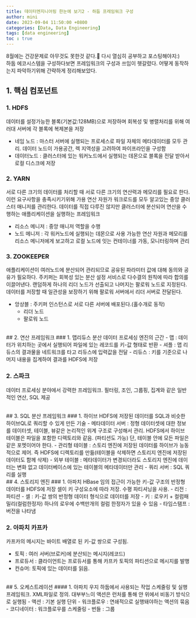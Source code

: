 ```yaml
---
title: 데이터엔지니어링 한눈에 보기2 - 하둡 프레임워크 구성
author: mini
date: 2023-09-04 11:50:00 +0800
categories: [Data, Data Engineering]
tags: [data engineering]
toc : true
---
```



8월에는 건강문제로 아무것도 못한것 같다.🥲 다시 열심히 공부하고 포스팅해야지:)<br/>
하둡 에코시스템을 구성하다보면 프레임워크의 구성과 쓰임이 헷갈렸다. 어떻게 동작하는지 파악하기위해 간략하게 정리해보았다.

## 1. 핵심 컴포넌트
### 1. HDFS
데이터를 설정가능한 블록(기본값:128MB)으로 저장하며 회복성 및 병렬처리를 위해 여러대 서버에 각 블록에 복제본을 저장

 - 네임 노드 : 마스터 서버에 실행되는 프로세스로 파일 자체의 메타데이터를 모두 관리.
 데이터 노드이 가용공간, 렉 지역성을 고려하여 파이프라인을 구성함
 -  데이터노드 : 클러스터에 있는 워커노드에서 실행되는 데몬으로 블록을 전달 받아서 로컬 디스크에 저장

### 2. YARN
서로 다른 크기의 데이터를 처리할 때 서로 다른 크기의 연산력과 메모리를 필요로 한다. 이런 요구사항을 충족시키기위해 가용 연산 자원가 워크로드를 모두 알고있는 중앙 클러스터 매니저를 관리한다.
 데이터를 직접 다루진 않지만 클러스터에 분산되어 연산을 수행하는 애플리케이션을 실행하는 프레임워크
- 리소스 메니저 : 중앙 매니저 역할을 수행
- 노드 메니저 : 각 워커노드에 실행되는 데몬으로 사용 가능한 연산 자원과 메모리를 리소스 메니저에게 보고하고 로컬 노드에 잇는 컨테이너를 가동, 모니터링하며 관리


### 3. ZOOKEEPER
애플리케이션이 여러노드에 분산되어 관리되므로 공유된 파라미터 값에 대해 동의와 공유가 필요하다. 주키퍼는 회복성 있는 분산 설정 서비스로 다수결의 원칙에 따라 합의를 이끌어낸다.
 랜덤하게 하나의 리더 노드가 선출되고 나머지는 팔로워 노드로 지정된다. 데이터를 저장할 때 일관성을 보장하기 위해 팔로워 서버에서 리더 서버로 전달된다.
 - 앙상블 : 주키퍼 인스턴스로 서로 다른 서버에 배포된다.(홀수개로 동작)
    - 리더 노드
    - 팔로워 노드


<br/>
## 2. 연산 프레임워크
### 1. 맵리듀스
분산 데이터 프로세싱 엔진의 근간
 - 맵 : 데이터가 위치하는 곳에서 실행되어 파일에 있는 레코드를 키-값 형태로 반환
 - 셔플 : 맵 리듀스의 결과물을 네트워크를 타고 리듀스에 입력값을 전달
 - 리듀스 :  키를 기준으로 나머지 내용을 집계하여 결과를 HDFS에 저장

### 2. 스파크
 데이터 프로세싱 분야에서 강력한 프레임워크.
 필터링, 조인, 그룹핑, 집계와 같은 일반적인 연산, SQL  제공

<br/>
## 3. SQL 분산 프레임워크
### 1. 하이브
HDFS에 저장된 데이터를 SQL과 비슷한 하이브QL로 쿼리할 수 있게 만든 기술
- 메타데이터 서버 :  정형 데이터셋에 대한 정보를 데이터셋, 테이블, 뷰같은 논리적인 위계 구조로 구성해서 관리.  HDFS에서 하이브 테이블은 파일을 포함한 디렉토리와 같음. (파티션도 가능) 단, 테이블 안에 모든 파일은 같은 포멧이어야 한다.
  - 관리형 테이블 : 스토리 엔진에 저장된 데이터를 하이브가 능동적으로 제어. 즉 HDFS에 디렉토리를 만듦(테이블을 삭제하면 스토리지 엔진에 저장된 데이터도 함께 삭제)
  - 외부 테이블 : 메타데이터가 변경되더라도 스토리지 엔진에 데이터는 변화 없고 데이터베이스에 있는 테이블의 메타데이터만 관리
- 쿼리 서버 : SQL 쿼리를 실행

<br/>
## 4. 스토리지 엔진
### 1. 아파치 HBase
임의 접근이 가능한 키-값 구조의 반정형 데이터를 HDFS에 저장
셀이 키 구성요소에 따라 저장.  수평 파티셔닝을 사용.
- 리전 : 파티션
- 셀 : 키-값 쌍의 반정형 데이터 형식으로 데이터를 저장
  - 키 : 로우키 + 컬럼패밀리(컬럼한정자)
        하나의 로우에 수백만개의 컬럼 한정자가 있을 수 있음
  - 타임스탬프 : 버전을 나타냄

### 2. 아파치 카프카
카프카의 메시지는 바이트 배열로 된 키-값 쌍으로 구성됨.
- 토픽 : 여러 서버(브로커)에 분산되는 메시지(레코드)
- 프로듀서 : 클라이언트는 프로듀서를 통해 카프카 토픽의 파티션으로 메시지를 발행
- 컨슈머: 토픽에 있는 데이터를 읽음.

<br/>
## 5. 오케스트레이션
#### 1. 아파치 우지
 하둡에서 사용되는 작업 스케줄링 및 실행 프레임워크. XML파일로 정의.
 대부부느이 액션은 런처를 통해 얀 위에서 비동기 방식으로 실행됨
 - 액션 : 기본 실행 단위
 - 워크플로우 : 연쇄적으로 실행돼야하는 액션의 묶음
 - 코디네이터 : 워크플로우를 스케줄링
 - 번들 : 그룹


